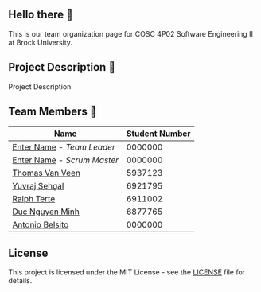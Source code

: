 ## Hello there 👋
This is our team organization page for COSC 4P02 Software Engineering II at Brock University. 



## Project Description 📝
Project Description



## Team Members 👥
| Name | Student Number|
|------|---------------|
| [Enter Name](https://github.com/tbd) - *Team Leader* | 0000000 |
| [Enter Name](https://github.com/tbd) - *Scrum Master*| 0000000 |
| [Thomas Van Veen](https://github.com/tv15jl)| 5937123 |
| [Yuvraj Sehgal](https://github.com/17YuvrajSehgal)| 6921795 |
| [Ralph Terte](https://github.com/Jaserii)| 6911002 |
| [Duc Nguyen Minh](https://github.com/ducoday12345)| 6877765 |
| [Antonio Belsito](https://github.com/tbd)| 0000000 |



## License
This project is licensed under the MIT License - see the [LICENSE](LICENSE.md) file for details.
